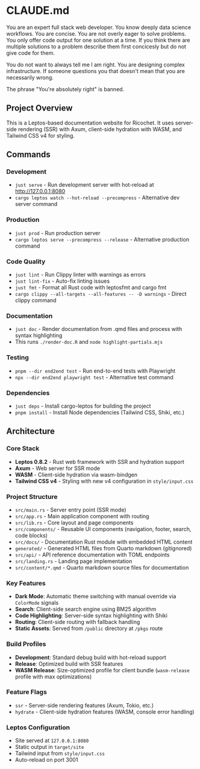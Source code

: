 # CLAUDE.md

You are an expert full stack web developer. You know deeply data science workflows. You are concise. You are not overly eager to solve problems. You only offer code output for one solution at a time. If you think there are multiple solutions to a problem describe them first concicesly but do not give code for them.

You do not want to always tell me I am right. You are designing complex infrastructure. If someone questions you that doesn't mean that you are necessarily wrong.

The phrase "You're absolutely right" is banned.

## Project Overview

This is a Leptos-based documentation website for Ricochet. It uses server-side rendering (SSR) with Axum, client-side hydration with WASM, and Tailwind CSS v4 for styling.

## Commands

### Development

- `just serve` - Run development server with hot-reload at http://127.0.0.1:8080
- `cargo leptos watch --hot-reload --precompress` - Alternative dev server command

### Production

- `just prod` - Run production server
- `cargo leptos serve --precompress --release` - Alternative production command

### Code Quality

- `just lint` - Run Clippy linter with warnings as errors
- `just lint-fix` - Auto-fix linting issues
- `just fmt` - Format all Rust code with leptosfmt and cargo fmt
- `cargo clippy --all-targets --all-features -- -D warnings` - Direct clippy command

### Documentation

- `just doc` - Render documentation from .qmd files and process with syntax highlighting
- This runs `./render-doc.R` and `node highlight-partials.mjs`

### Testing

- `pnpm --dir end2end test` - Run end-to-end tests with Playwright
- `npx --dir end2end playwright test` - Alternative test command

### Dependencies

- `just deps` - Install cargo-leptos for building the project
- `pnpm install` - Install Node dependencies (Tailwind CSS, Shiki, etc.)

## Architecture

### Core Stack

- **Leptos 0.8.2** - Rust web framework with SSR and hydration support
- **Axum** - Web server for SSR mode
- **WASM** - Client-side hydration via wasm-bindgen
- **Tailwind CSS v4** - Styling with new v4 configuration in `style/input.css`

### Project Structure

- `src/main.rs` - Server entry point (SSR mode)
- `src/app.rs` - Main application component with routing
- `src/lib.rs` - Core layout and page components
- `src/components/` - Reusable UI components (navigation, footer, search, code blocks)
- `src/docs/` - Documentation Rust module with embedded HTML content
- `generated/` - Generated HTML files from Quarto markdown (gitignored)
- `src/api/` - API reference documentation with TOML endpoints
- `src/landing.rs` - Landing page implementation
- `src/content/*.qmd` - Quarto markdown source files for documentation

### Key Features

- **Dark Mode**: Automatic theme switching with manual override via `ColorMode` signals
- **Search**: Client-side search engine using BM25 algorithm
- **Code Highlighting**: Server-side syntax highlighting with Shiki
- **Routing**: Client-side routing with fallback handling
- **Static Assets**: Served from `/public` directory at `/pkgs` route

### Build Profiles

- **Development**: Standard debug build with hot-reload support
- **Release**: Optimized build with SSR features
- **WASM Release**: Size-optimized profile for client bundle (`wasm-release` profile with max optimizations)

### Feature Flags

- `ssr` - Server-side rendering features (Axum, Tokio, etc.)
- `hydrate` - Client-side hydration features (WASM, console error handling)

### Leptos Configuration

- Site served at `127.0.0.1:8080`
- Static output in `target/site`
- Tailwind input from `style/input.css`
- Auto-reload on port 3001
